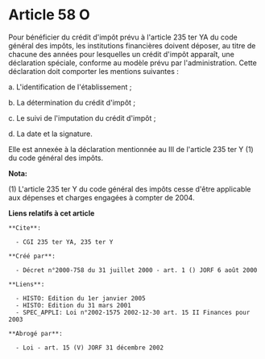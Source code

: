 # Article 58 O

Pour bénéficier du crédit d'impôt prévu à l'article 235 ter YA du code général des impôts, les institutions financières
doivent déposer, au titre de chacune des années pour lesquelles un crédit d'impôt apparaît, une déclaration spéciale,
conforme au modèle prévu par l'administration. Cette déclaration doit comporter les mentions suivantes :

a. L'identification de l'établissement ;

b. La détermination du crédit d'impôt ;

c. Le suivi de l'imputation du crédit d'impôt ;

d. La date et la signature.

Elle est annexée à la déclaration mentionnée au III de l'article 235 ter Y (1) du code général des impôts.

**Nota:**

(1) L'article 235 ter Y du code général des impôts cesse d'être applicable aux dépenses et charges engagées à compter de
2004.

**Liens relatifs à cet article**

	**Cite**:

	  - CGI 235 ter YA, 235 ter Y

	**Créé par**:

	  - Décret n°2000-758 du 31 juillet 2000 - art. 1 () JORF 6 août 2000

	**Liens**:

	  - HISTO: Edition du 1er janvier 2005
	  - HISTO: Edition du 31 mars 2001
	  - SPEC_APPLI: Loi n°2002-1575 2002-12-30 art. 15 II Finances pour 2003

	**Abrogé par**:

	  - Loi - art. 15 (V) JORF 31 décembre 2002
